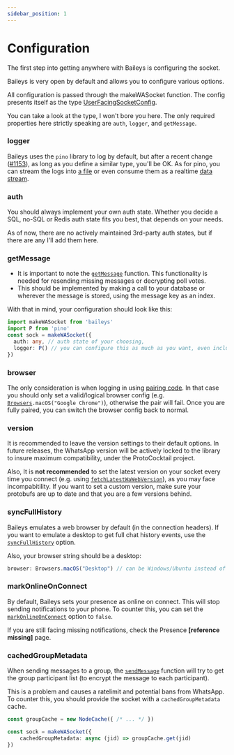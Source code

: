 ```yaml
---
sidebar_position: 1
---
```


# Configuration

The first step into getting anywhere with Baileys is configuring the socket.

Baileys is very open by default and allows you to configure various options.

All configuration is passed through the makeWASocket function. The config presents itself as the type [UserFacingSocketConfig](../api/type-aliases/UserFacingSocketConfig).

You can take a look at the type, I won't bore you here. The only required properties here strictly speaking are `auth`, `logger`, and `getMessage`.

### logger
Baileys uses the `pino` library to log by default, but after a recent change ([#1153](https://github.com/WhiskeySockets/Baileys/pull/1153)), as long as you define a similar type, you'll be OK.
As for pino, you can stream the logs into [a file](https://getpino.io/#/docs/api?id=pinodestinationopts-gt-sonicboom) or even consume them as a realtime [data stream](https://getpino.io/#/docs/transports).

### auth
You should always implement your own auth state.
Whether you decide a SQL, no-SQL or Redis auth state fits you best, that depends on your needs.

As of now, there are no actively maintained 3rd-party auth states, but if there are any I'll add them here.

<!--TODO: Look into usage and eventually remove this function or replace it-->
### getMessage
- It is important to note the [`getMessage`](../api/type-aliases/SocketConfig#getmessage) function. This functionality is needed for resending missing messages or decrypting poll votes.
- This should be implemented by making a call to your database or wherever the message is stored, using the message key as an index.

With that in mind, your configuration should look like this:
```ts
import makeWASocket from 'baileys'
import P from 'pino'
const sock = makeWASocket({
  auth: any, // auth state of your choosing,
  logger: P() // you can configure this as much as you want, even including streaming the logs to a ReadableStream for upload or saving to a file
})
```

### browser
The only consideration is when logging in using [pairing code](./connecting#pairing-code-login).
In that case you should only set a valid/logical browser config (e.g. [`Browsers`](../api/variables/Browsers)`.macOS("Google Chrome")`), otherwise the pair will fail.
Once you are fully paired, you can switch the browser config back to normal.


### version
It is recommended to leave the version settings to their default options.
In future releases, the WhatsApp version will be actively locked to the library to insure maximum compatibility, under the ProtoCocktail project.

Also, It is **not recommended** to set the latest version on your socket every time you connect (e.g. using [`fetchLatestWaWebVersion`](../api/functions/fetchLatestWaWebVersion)), as you may face incompabitility.
If you want to set a custom version, make sure your protobufs are up to date and that you are a few versions behind.

### syncFullHistory
Baileys emulates a web browser by default (in the connection headers).
If you want to emulate a desktop to get full chat history events, use the [`syncFullHistory`](../api/type-aliases/SocketConfig#syncfullhistory) option.

Also, your browser string should be a desktop:
```ts
browser: Browsers.macOS("Desktop") // can be Windows/Ubuntu instead of macOS
```

### markOnlineOnConnect
By default, Baileys sets your presence as online on connect. This will stop sending notifications to your phone.
To counter this, you can set the [`markOnlineOnConnect`](../api/type-aliases/SocketConfig#markonlineonconnect) option to `false`.

If you are still facing missing notifications, check the Presence **[reference missing]** page.

### cachedGroupMetadata
When sending messages to a group, the [`sendMessage`](../api/functions/makeWASocket#sendmessage) function will try to get the group participant list (to encrypt the message to each participant).

This is a problem and causes a ratelimit and potential bans from WhatsApp. To counter this, you should provide the socket with a `cachedGroupMetadata` cache.
```ts
const groupCache = new NodeCache({ /* ... */ })

const sock = makeWASocket({
    cachedGroupMetadata: async (jid) => groupCache.get(jid)
})
```
